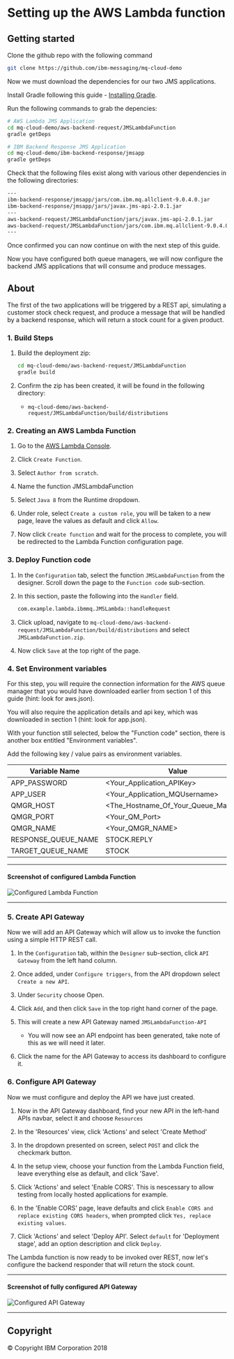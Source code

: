# Setting up the AWS Lambda function

## Getting started

Clone the github repo with the following command

``` bash
git clone https://github.com/ibm-messaging/mq-cloud-demo
```

Now we must download the dependencies for our two JMS applications.

Install Gradle following this guide - [Installing Gradle](https://docs.gradle.org/current/userguide/installation.html").

Run the following commands to grab the depencies:

```bash
# AWS Lambda JMS Application
cd mq-cloud-demo/aws-backend-request/JMSLambdaFunction
gradle getDeps

# IBM Backend Response JMS Application
cd mq-cloud-demo/ibm-backend-response/jmsapp
gradle getDeps
```

Check that the following files exist along with various other dependencies in the following directories:

```sh
---
ibm-backend-response/jmsapp/jars/com.ibm.mq.allclient-9.0.4.0.jar
ibm-backend-response/jmsapp/jars/javax.jms-api-2.0.1.jar
---
aws-backend-request/JMSLambdaFunction/jars/javax.jms-api-2.0.1.jar
aws-backend-request/JMSLambdaFunction/jars/com.ibm.mq.allclient-9.0.4.0.jar
---
```

Once confirmed you can now continue on with the next step of this guide.

Now you have configured both queue managers, we will now configure the backend JMS applications that will consume and produce messages.

## About

The first of the two applications will be triggered by a REST api, simulating a customer stock check request, and produce a message that will be handled by a backend response, which will return a stock count for a given product.

### 1. Build Steps

1. Build the deployment zip:

    ```bash
    cd mq-cloud-demo/aws-backend-request/JMSLambdaFunction
    gradle build
    ```

2. Confirm the zip has been created, it will be found in the following directory:

    - `mq-cloud-demo/aws-backend-request/JMSLambdaFunction/build/distributions`

### 2. Creating an AWS Lambda Function

1. Go to the [AWS Lambda Console](https://console.aws.amazon.com/lambda/home?region=us-east-1).

2. Click `Create Function`.

3. Select `Author from scratch`.

4. Name the function JMSLambdaFunction

5. Select `Java 8` from the Runtime dropdown.

6. Under role, select `Create a custom role`, you will be taken to a new page, leave the values as default and click `Allow`.

7. Now click `Create function` and wait for the process to complete, you will be redirected to the Lambda Function configuration page.

### 3. Deploy Function code

1. In the `Configuration` tab, select the function `JMSLambdaFunction` from the designer. Scroll down the page to the `Function code` sub-section.

2. In this section, paste the following into the `Handler` field.

    ```bash
    com.example.lambda.ibmmq.JMSLambda::handleRequest
    ```

3. Click upload, navigate to `mq-cloud-demo/aws-backend-request/JMSLambdaFunction/build/distributions` and select `JMSLambdaFunction.zip`.

4. Now click `Save` at the top right of the page.

### 4. Set Environment variables

For this step, you will require the connection information for the AWS queue manager that you would have downloaded earlier from section 1 of this guide (hint: look for aws.json).

You will also require the application details and api key, which was downloaded in section 1 (hint: look for app.json).

With your function still selected, below the "Function code" section, there is another box entitled "Environment variables".

Add the following key / value pairs as environment variables.

| Variable Name |  Value |
| ------------- | ------ |
| APP_PASSWORD | <Your_Application_APIKey>
| APP_USER | <Your_Application_MQUsername>
| QMGR_HOST | <The_Hostname_Of_Your_Queue_Manager>
| QMGR_PORT | <Your_QM_Port>
| QMGR_NAME | <Your_QMGR_NAME>
| RESPONSE_QUEUE_NAME | STOCK.REPLY
| TARGET_QUEUE_NAME | STOCK

___

#### Screenshot of configured Lambda Function

![Configured Lambda Function](./assets/lamdba_function.png)

___

### 5. Create API Gateway

Now we will add an API Gateway which will allow us to invoke the function using a simple HTTP REST call.

1. In the `Configuration` tab, within the `Designer` sub-section, click `API Gateway` from the left hand column.

2. Once added, under `Configure triggers`, from the API dropdown select `Create a new API`.

3. Under `Security` choose Open.

4. Click `Add`, and then click `Save` in the top right hand corner of the page.

5. This will create a new API Gateway named `JMSLambdaFunction-API`

    - You will now see an API endpoint has been generated, take note of this as we will need it later.

6. Click the name for the API Gateway to access its dashboard to configure it.

### 6. Configure API Gateway

Now we must configure and deploy the API we have just created.

1. Now in the API Gateway dashboard, find your new API in the left-hand APIs navbar, select it and choose `Resources`

2. In the 'Resources' view, click 'Actions' and select 'Create Method'

3. In the dropdown presented on screen, select `POST` and click the checkmark button.

4. In the setup view, choose your function from the Lambda Function field, leave everything else as default, and click 'Save'.

5. Click 'Actions' and select 'Enable CORS'. This is nescessary to allow testing from locally hosted applications for example.

6. In the 'Enable CORS' page, leave defaults and click `Enable CORS and replace existing CORS headers`, when prompted click `Yes, replace existing values`.

7. Click 'Actions' and select 'Deploy API'. Select `default` for 'Deployment stage', add an option description and click `Deploy`.

The Lambda function is now ready to be invoked over REST, now let's configure the backend responder that will return the stock count.
___

#### Screenshot of fully configured API Gateway

![Configured API Gateway](../assets/api-gateway.png)
___

## Copyright

© Copyright IBM Corporation 2018